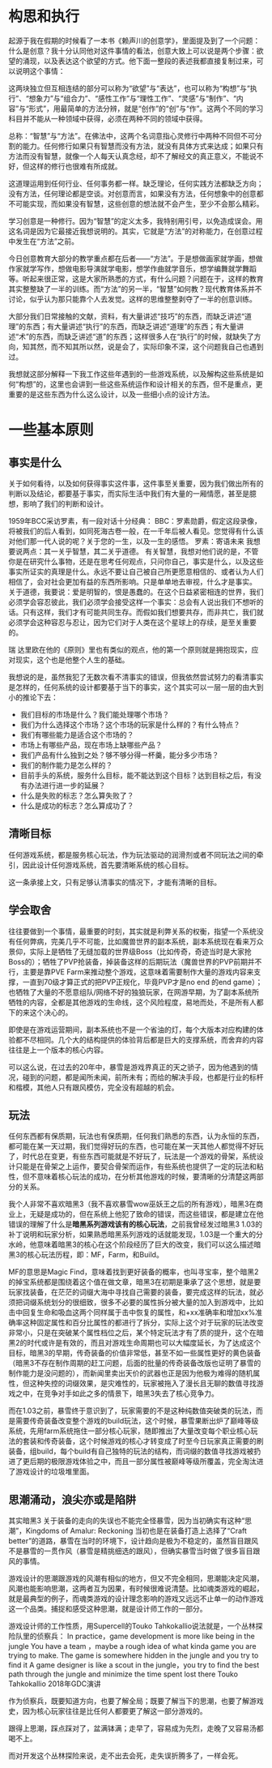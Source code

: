 
# 构思和执行

起源于我在假期的时候看了一本书《赖声川的创意学》，里面提及到了一个问题：什么是创意？我十分认同他对这件事情的看法，创意大致上可以说是两个步骤：欲望的涌现，以及表达这个欲望的方式。他下面一整段的表述我都直接复制过来，可以说明这个事情：

这两块独立但互相连结的部分可以称为“欲望”与“表达”，也可以称为“构想”与“执行”、“想象力”与“组合力”、“感性工作”与“理性工作”、“灵感”与“制作”、“内容”与“形式”，用最简单的方法分辨，就是“创作”的“创”与“作”。这两个不同的学习科目并不能从一种领域中获得，必须在两种不同的领域中获得。

总称：“智慧”与“方法”。在佛法中，这两个名词意指心灵修行中两种不同但不可分割的能力。任何修行如果只有智慧而没有方法，就没有具体方式来达成；如果只有方法而没有智慧，就像一个人每天认真念经，却不了解经文的真正意义，不能说不好，但这样的修行也很难有所成就。

这道理运用到任何行业、任何事务都一样。缺乏理论，任何实践方法都缺乏方向；没有方法，任何理论都是空谈。对创意而言，如果没有方法，任何想象中的创意都不可能实现，而如果没有智慧，这些创意的想法就不会产生，至少不会那么精彩。

学习创意是一种修行。因为“智慧”的定义太多，我特别用引号，以免造成误会。用这名词是因为它最接近我想说明的。其实，它就是“方法”的对称能力，在创意过程中发生在“方法”之前。

今日创意教育大部分的教学重点都在后者——“方法”。于是想做画家就学画，想做作家就学写作，想做电影导演就学电影，想学作曲就学音乐，想学编舞就学舞蹈等。听起来很正常，这是大家所熟悉的方式，有什么问题？问题在于，这样的教育其实整整缺了一半的训练。而“方法”的另一半，“智慧”如何教？现代教育体系并不讨论，似乎认为那只能靠个人去发觉。这样的思维整整剥夺了一半的创意训练。

大部分我们日常接触的文献，资料，有大量讲述“技巧”的东西，而缺乏讲述“道理”的东西；有大量讲述“执行”的东西，而缺乏讲述“道理”的东西；有大量讲述“术”的东西，而缺乏讲述“道”的东西；这样很多人在“执行”的时候，就缺失了方向，知其然，而不知其所以然，说是会了，实际印象不深，这个问题我自己也遇到过。

我想就这部分解释一下我工作这些年遇到的一些游戏系统，以及解构这些系统是如何“构想”的，这里也会讲到一些这些系统运作和设计相关的东西，但不是重点，更重要的是这些东西为什么这么设计，以及一些细小点的设计方法。

# 一些基本原则

## 事实是什么

关于如何看待，以及如何获得事实这件事，这件事至关重要，因为我们做出所有的判断以及结论，都要基于事实，而实际生活中我们有大量的一厢情愿，甚至是臆想，影响了我们的判断和设计。

1959年BCC采访罗素，有一段对话十分经典：
	BBC：罗素勋爵，假定这段录像，将被我们的后人看到，如同死海古卷一般，在一千年后被人看见。您觉得有什么该对他们那一代人说的呢？关于您的一生，以及一生的感悟。
	罗素：寄语未来
	我想要说两点：其一关乎智慧，其二关乎道德。
	有关智慧，我想对他们说的是，不管你是在研究什么事物，还是在思考任何观点，只问你自己，事实是什么，以及这些事实所证实的真理是什么。永远不要让自己被自己所更愿意相信的、或者认为人们相信了，会对社会更加有益的东西所影响。只是单单地去审视，什么才是事实。
	关于道德，我要说：爱是明智的，恨是愚蠢的。在这个日益紧密相连的世界，我们必须学会容忍彼此，我们必须学会接受这样一个事实：总会有人说出我们不想听的话。只有这样，我们才有可能共同生存。而假如我们想要共存，而非共亡，我们就必须学会这种容忍与忍让，因为它们对于人类在这个星球上的存续，是至关重要的。


瑞 达里欧在他的《原则》里也有类似的观点，他的第一个原则就是拥抱现实，应对现实，这个也是他整个人生的基础。

我想说的是，虽然我犯了无数次看不清事实的错误，但我依然尝试努力的看清事实是怎样的，任何系统的设计都要基于当下的事实，这个其实可以一层一层的由大到小的推论下去：

- 我们目标的市场是什么？我们能处理哪个市场？
- 我们为什么选择这个市场？这个市场的玩家是什么样的？有什么特点？
- 我们有哪些能力是适合这个市场的？
- 市场上有哪些产品，现在市场上缺哪些产品？
- 我们产品有什么独到之处？够不够分得一杯羹，能分多少市场？
- 我们的制作能力是怎么样的？
- 目前手头的系统，服务什么目标，能不能达到这个目标？达到目标之后，有没有办法进行进一步的延展？
- 什么是失败的标志？怎么算失败了？
- 什么是成功的标志？怎么算成功了？

## 清晰目标

任何游戏系统，都是服务核心玩法，作为玩法驱动的润滑剂或者不同玩法之间的牵引，因此设计任何游戏系统，首先要清晰系统的核心目标。

这一条承接上文，只有足够认清事实的情况下，才能有清晰的目标。

## 学会取舍

往往要做到一个事情，最重要的时刻，其实就是利弊关系的权衡，指望一个系统没有任何弊病，完美几乎不可能，比如魔兽世界的副本系统，副本系统现在看来万众景仰，实际上是牺牲了无缝加载的世界级Boss（比如传奇，奇迹当时是大家抢Boss的）；牺牲了PVP抢装备，掉装备这样的后期玩法（魔兽世界的PVP前期并不行，主要是靠PVE Farm来推动整个游戏，这意味着需要制作大量的游戏内容来支撑，一直到70级才算正式的把PVP正规化，毕竟PVP才是no end 的end game）；也牺牲了大量的不愿意组队/网络不好的独狼玩家，在网游早期，为了副本系统所牺牲的内容，全都是其他游戏的生命线，这个风险程度，易地而处，不是所有人都下的来这个决心的。

即使是在游戏运营期间，副本系统也不是一个省油的灯，每个大版本对应构建的体验都不尽相同。几个大的结构提供的体验背后都是巨大的支撑系统，而舍弃的内容往往是上一个版本的核心内容。

可以这么说，在过去的20年中，暴雪是游戏界真正的天之骄子，因为他遇到的情况，碰到的问题，都是闻所未闻，前所未有；而给的解决手段，也都是行业的标杆和楷模，其他人只有跟风模仿，完全没有超越的机会。

## 玩法

任何东西都有保质期，玩法也有保质期，任何我们熟悉的东西，认为永恒的东西，都可能在某一天过期，我们觉得好玩的东西，也可能在某一天其他人都觉得不好玩了，时代总在变更，有些东西可能就是不好玩了，玩法是一个游戏的骨架，系统设计只能是在骨架之上运作，要契合骨架而运作，有些系统也提供了一定的玩法和粘性，但不意味着核心玩法的成功，在分析其他游戏的时候，要清晰的分清楚这两部分的关系。

我个人非常不喜欢暗黑3（我不喜欢暴雪wow巫妖王之后的所有游戏），暗黑3在商业上，无疑是成功的，但在系统上他犯了致命的错误，而这些错误，都是建立在他错误的理解了什么是**暗黑系列游戏该有的核心玩法**，之前我曾经发过暗黑3 1.03的补丁说明和玩家分析，如果熟悉暗黑系列游戏的话就能发现，1.03是一个重大的分水岭，他意味着暗黑3的核心在这个阶段经历了巨大的改变，我们可以这么描述暗黑3的核心玩法历程，即：MF，Farm，和Build。

MF的意思是Magic Find，意味着找到更好装备的概率，也叫寻宝率，整个暗黑2的掉宝系统都是围绕着这个值在做文章，暗黑3在初期是秉承了这个思想，就是要玩家找装备，在茫茫的词缀大海中寻找自己需要的装备，要完成这样的玩法，就必须把词缀系统划分的很细致，很多不必要的属性拆分被大量的加入到游戏中，比如击中回复生命和吸血这两个同样属于击中恢复的属性，和+xx准确率和增加xx%准确率这种固定属性和百分比属性的都进行了拆分，实际上这个对于玩家的玩法改变非常小，只是在突破某个属性档位之后，某个特定玩法才有了质的提升，这个在暗黑2的时代或许是有效的，而且对游戏生命周期也可以大幅度延长，为了达成这个目标，暗黑3的早期，传奇装备的价值非常低，甚至不如一些属性更好的黄色装备（暗黑3不存在制作周期的赶工问题，后面的批量的传奇装备改版也证明了暴雪的制作能力是没问题的），而新闻里卖出天价的武器也正是因为他极为难得的随机属性，但这种失控的词缀效果，是灾难性的，玩家被拖入了漫长且无聊的数值寻找游戏之中，在竞争对手如此之多的情景下，暗黑3失去了核心竞争力。

而在1.03之前，暴雪终于意识到了，玩家需要的不是这种纯数值突破类的玩法，而是需要传奇装备改变整个游戏的build玩法，这个时候，暴雪果断出炉了巅峰等级系统，先用farm系统拖住一部分核心玩家，随即推出了大量改变每个职业核心玩法的套装和传奇装备，这个时候游戏的核心才转变成了时至今日玩家真正需要的刷装备，组build，每个build有自己独特的玩法的结构，而词缀的数值寻找游戏被扔进了更后期的极限游戏体验之中，而且一部分属性被巅峰等级所覆盖，完全淘汰进了游戏设计的垃圾堆里面。

## 思潮涌动，浪尖亦或是陷阱

其实暗黑3 关于装备的走向的失误也不能完全怪暴雪，因为当初确实有这种“思潮”，Kingdoms of Amalur: Reckoning 当初也是在装备打造上选择了“Craft better”的道路，暴雪在当时的环境下，设计趋向是极为不稳定的，虽然盲目跟风不是暴雪的一贯作风（暴雪是精挑细选的跟风），但确实暴雪当时做了很多盲目跟风的事情。

游戏设计的思潮跟游戏的风潮有相似的地方，但又不完全相同，思潮能决定风潮，风潮也能影响思潮，这两者互为因果，有时候很难说清楚。比如魂类游戏的崛起，就是最典型的例子，而魂类游戏的设计理念影响的游戏又远远不止单一的动作游戏这一个品类。捕捉和感受这种思潮，就是设计师工作的一部分。

游戏设计师的工作性质，用Supercell的Touko Tahkokallio说法就是，一个丛林探险队里的侦察兵：
	In practice，game development is more like being in the jungle
	You have a team ，maybe a rough idea of what kinda game you are trying to make. The game is somewhere hidden in the jungle and you try to find it
	A game designer is like a scout in the jungle，you try to find the best path through the jungle and minimize the time spent lost there
	Touko Tahkokallio 2018年GDC演讲

作为侦察兵，既要知道方向，也要了解全局；既要了解当下的思潮，也要了解游戏史，因为核心玩家往往是比任何人都要更了解这一部分游戏的。

跟得上思潮，踩点踩对了，盆满钵满；走早了，容易成为先烈，走晚了又容易汤都喝不上。

而对开发这个丛林探险来说，走不出去会死，走失误折腾多了，一样会死。